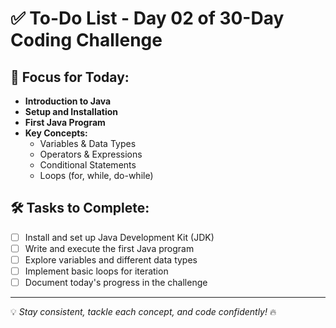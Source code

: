 # ✅ To-Do List - Day 02 of 30-Day Coding Challenge

## 📌 Focus for Today:
- **Introduction to Java**
- **Setup and Installation**
- **First Java Program**
- **Key Concepts:**
  - Variables & Data Types
  - Operators & Expressions
  - Conditional Statements
  - Loops (for, while, do-while)

## 🛠️ Tasks to Complete:
- [ ] Install and set up Java Development Kit (JDK)
- [ ] Write and execute the first Java program
- [ ] Explore variables and different data types
- [ ] Implement basic loops for iteration
- [ ] Document today's progress in the challenge

---

💡 *Stay consistent, tackle each concept, and code confidently!* 🔥